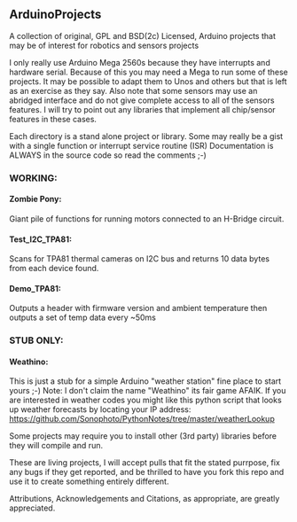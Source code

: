 ## ArduinoProjects
A collection of original, GPL and BSD(2c) Licensed, Arduino projects that may be of interest for robotics and sensors projects

I only really use Arduino Mega 2560s because they have interrupts and hardware serial. Because of this you may need a Mega to run some of these projects. It may be possible to adapt them to Unos and others but that is left as an exercise as they say. Also note that some sensors may use an abridged interface and do not give complete access to all of the sensors features. I will try to point out any libraries that implement all chip/sensor features in these cases.

Each directory is a stand alone project or library. Some may really be a gist with a single function or interrupt service routine (ISR) Documentation is ALWAYS in the source code so read the comments ;-)

### WORKING:
#### Zombie Pony:
Giant pile of functions for running motors connected to an H-Bridge circuit.
#### Test_I2C_TPA81:
Scans for TPA81 thermal cameras on I2C bus and returns 10 data bytes from each device found.
#### Demo_TPA81:
Outputs a header with firmware version and ambient temperature then outputs a set of temp data every ~50ms
### STUB ONLY:
#### Weathino:
This is just a stub for a simple Arduino "weather station" fine place to start yours ;-) Note: I don't claim the name "Weathino" its fair game AFAIK. If you are interested in weather codes you might like this python script that looks up weather forecasts by locating your IP address: https://github.com/Sonophoto/PythonNotes/tree/master/weatherLookup

Some projects may require you to install other (3rd party) libraries before they will compile and run.

These are living projects, I will accept pulls that fit the stated purrpose, fix any bugs if they get reported, and be thrilled to have you fork this repo and use it to create something entirely different.

Attributions, Acknowledgements and Citations, as appropriate, are greatly appreciated.
